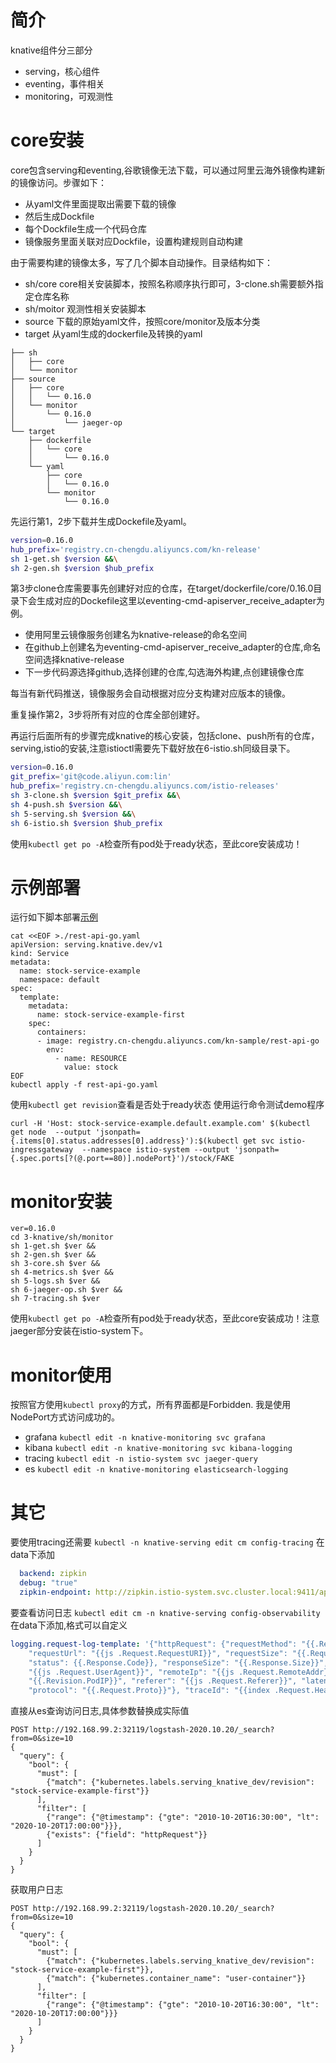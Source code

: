# 简介
knative组件分三部分
- serving，核心组件
- eventing，事件相关
- monitoring，可观测性

# core安装
core包含serving和eventing,谷歌镜像无法下载，可以通过阿里云海外镜像构建新的镜像访问。步骤如下：
- 从yaml文件里面提取出需要下载的镜像
- 然后生成Dockfile
- 每个Dockfile生成一个代码仓库
- 镜像服务里面关联对应Dockfile，设置构建规则自动构建

由于需要构建的镜像太多，写了几个脚本自动操作。目录结构如下：

- sh/core core相关安装脚本，按照名称顺序执行即可，3-clone.sh需要额外指定仓库名称
- sh/moitor 观测性相关安装脚本
- source 下载的原始yaml文件，按照core/monitor及版本分类
- target 从yaml生成的dockerfile及转换的yaml
```
├── sh
│   ├── core
│   └── monitor
├── source
│   ├── core
│   │   └── 0.16.0
│   └── monitor
│       └── 0.16.0
│           └── jaeger-op
└── target
    ├── dockerfile
    │   └── core
    │       └── 0.16.0
    └── yaml
        ├── core
        │   └── 0.16.0
        └── monitor
            └── 0.16.0
```
先运行第1，2步下载并生成Dockefile及yaml。
```bash
version=0.16.0
hub_prefix='registry.cn-chengdu.aliyuncs.com/kn-release'
sh 1-get.sh $version &&\
sh 2-gen.sh $version $hub_prefix
```
第3步clone仓库需要事先创建好对应的仓库，在target/dockerfile/core/0.16.0目录下会生成对应的Dockefile这里以eventing-cmd-apiserver_receive_adapter为例。
- 使用阿里云镜像服务创建名为knative-release的命名空间
- 在github上创建名为eventing-cmd-apiserver_receive_adapter的仓库,命名空间选择knative-release
- 下一步代码源选择github,选择创建的仓库,勾选海外构建,点创建镜像仓库

每当有新代码推送，镜像服务会自动根据对应分支构建对应版本的镜像。

重复操作第2，3步将所有对应的仓库全部创建好。

再运行后面所有的步骤完成knative的核心安装，包括clone、push所有的仓库，serving,istio的安装,注意istioctl需要先下载好放在6-istio.sh同级目录下。
```bash
version=0.16.0
git_prefix='git@code.aliyun.com:lin'
hub_prefix='registry.cn-chengdu.aliyuncs.com/istio-releases'
sh 3-clone.sh $version $git_prefix &&\
sh 4-push.sh $version &&\
sh 5-serving.sh $version &&\
sh 6-istio.sh $version $hub_prefix
```
使用```kubectl get po -A```检查所有pod处于ready状态，至此core安装成功！
# 示例部署
运行如下脚本部署[示例](https://knative.dev/docs/serving/samples/rest-api-go/index.html)
```shell
cat <<EOF >./rest-api-go.yaml
apiVersion: serving.knative.dev/v1
kind: Service
metadata:
  name: stock-service-example
  namespace: default
spec:
  template:
    metadata:
      name: stock-service-example-first
    spec:
      containers:
      - image: registry.cn-chengdu.aliyuncs.com/kn-sample/rest-api-go
        env:
          - name: RESOURCE
            value: stock
EOF
kubectl apply -f rest-api-go.yaml
```
使用```kubectl get revision```查看是否处于ready状态
使用运行命令测试demo程序
```shell
curl -H 'Host: stock-service-example.default.example.com' $(kubectl get node  --output 'jsonpath={.items[0].status.addresses[0].address}'):$(kubectl get svc istio-ingressgateway  --namespace istio-system --output 'jsonpath={.spec.ports[?(@.port==80)].nodePort}')/stock/FAKE
```
# monitor安装
```shell
ver=0.16.0
cd 3-knative/sh/monitor
sh 1-get.sh $ver &&
sh 2-gen.sh $ver &&
sh 3-core.sh $ver &&
sh 4-metrics.sh $ver &&
sh 5-logs.sh $ver &&
sh 6-jaeger-op.sh $ver &&
sh 7-tracing.sh $ver
```
使用```kubectl get po -A```检查所有pod处于ready状态，至此core安装成功！注意jaeger部分安装在istio-system下。

# monitor使用
按照官方使用```kubectl proxy```的方式，所有界面都是Forbidden.
我是使用NodePort方式访问成功的。
- grafana ```kubectl edit -n knative-monitoring svc grafana```
- kibana ```kubectl edit -n knative-monitoring svc kibana-logging```
- tracing ```kubectl edit -n istio-system svc jaeger-query```
- es ```kubectl edit -n knative-monitoring elasticsearch-logging```

# 其它
要使用tracing还需要
```kubectl -n knative-serving edit cm config-tracing```
在data下添加
```yaml
  backend: zipkin
  debug: "true"
  zipkin-endpoint: http://zipkin.istio-system.svc.cluster.local:9411/api/v2/spans
```
要查看访问日志
```kubectl edit cm -n knative-serving config-observability```
在data下添加,格式可以自定义
```yaml
logging.request-log-template: '{"httpRequest": {"requestMethod": "{{.Request.Method}}",
    "requestUrl": "{{js .Request.RequestURI}}", "requestSize": "{{.Request.ContentLength}}",
    "status": {{.Response.Code}}, "responseSize": "{{.Response.Size}}", "userAgent":
    "{{js .Request.UserAgent}}", "remoteIp": "{{js .Request.RemoteAddr}}", "serverIp":
    "{{.Revision.PodIP}}", "referer": "{{js .Request.Referer}}", "latency": "{{.Response.Latency}}s",
    "protocol": "{{.Request.Proto}}"}, "traceId": "{{index .Request.Header "X-B3-Traceid"}}"}'
```
直接从es查询访问日志,具体参数替换成实际值
```shell
POST http://192.168.99.2:32119/logstash-2020.10.20/_search?from=0&size=10
{
  "query": {
    "bool": {
      "must": [
        {"match": {"kubernetes.labels.serving_knative_dev/revision": "stock-service-example-first"}}
      ],
      "filter": [
        {"range": {"@timestamp": {"gte": "2010-10-20T16:30:00", "lt": "2020-10-20T17:00:00"}}},
        {"exists": {"field": "httpRequest"}}
      ]
    }
  }
}
```
获取用户日志
```shell
POST http://192.168.99.2:32119/logstash-2020.10.20/_search?from=0&size=10
{
  "query": {
    "bool": {
      "must": [
        {"match": {"kubernetes.labels.serving_knative_dev/revision": "stock-service-example-first"}},
        {"match": {"kubernetes.container_name": "user-container"}}
      ],
      "filter": [
        {"range": {"@timestamp": {"gte": "2010-10-20T16:30:00", "lt": "2020-10-20T17:00:00"}}}
      ]
    }
  }
}
```

